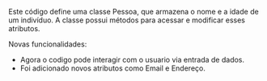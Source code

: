 Este código define uma classe Pessoa, que armazena o nome e a idade de um indivíduo. A classe possui métodos para acessar e modificar esses atributos.

Novas funcionalidades: 

- Agora o codigo pode interagir com o usuario via entrada de dados.
- Foi adicionado novos atributos como Email e Endereço.
